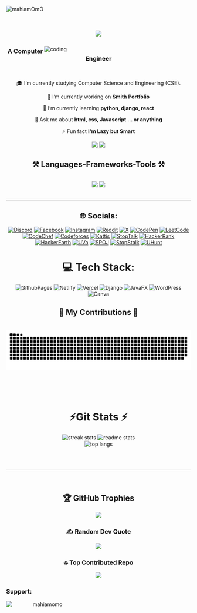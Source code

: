 <p align="left"> <img src="https://komarev.com/ghpvc/?username=mahiamOmO&label=Profile%20views&color=0e75b6&style=flat" alt="mahiamOmO" /> </p>
 <h1 align="center">
    <img src="https://readme-typing-svg.herokuapp.com/?font=Righteous&size=35&center=true&vCenter=true&width=500&height=70&duration=4000&lines=Hi+There!+👋;+I'm+Mahia+Momo!;" />
</h1>

   <img align="right" alt="coding" width="400" src="https://nextdayanimations.com/wp-content/uploads/2022/02/typing.gif">

<h3 align="center"> A Computer Engineer</h3>

<br/>

<div align="center">

 🎓 I’m currently studying Computer Science and Engineering (CSE).

 🔭 I’m currently working on **Smith Portfolio**
 
 🌱 I’m currently learning **python, django, react**

💬 Ask me about **html, css, Javascript ... or anything**

⚡ Fun fact **I'm Lazy but Smart**

 </div>

 <div align="center"> 
  <a href="mailto:mahiamomo12@gmail.com">
    <img src="https://img.shields.io/badge/Gmail-333333?style=for-the-badge&logo=gmail&logoColor=red" />
  </a>
  <a href="https://linkedin.com/in/pedro-sales-muniz" target="_blank">
    <img src="https://img.shields.io/badge/LinkedIn-0077B5?style=for-the-badge&logo=linkedin&logoColor=white" target="_blank" />
  </a>

<h2 align="center">⚒️ Languages-Frameworks-Tools ⚒️</h2>
<br/>
<div align="center">
    <img src="https://skillicons.dev/icons?i=react,bootstrap,html,css,vscode,github,figma,tailwind,git"/>
    <img src="https://skillicons.dev/icons?i=nodejs,javascript,python,cpp,c,java,nextjs,mysql"/><br>
</div>

<br/>
<hr/>

## 🌐 Socials:
[![Discord](https://img.shields.io/badge/Discord-%237289DA.svg?logo=discord&logoColor=white)](https://discord.gg/mahiiiiiaaa)
[![Facebook](https://img.shields.io/badge/Facebook-%231877F2.svg?logo=Facebook&logoColor=white)](https://facebook.com/https://www.facebook.com/mahia.momo.12/)
[![Instagram](https://img.shields.io/badge/Instagram-%23E4405F.svg?logo=Instagram&logoColor=white)](https://instagram.com/___mahiiiiaaaa____)
[![Reddit](https://img.shields.io/badge/Reddit-%23FF4500.svg?logo=Reddit&logoColor=white)](https://reddit.com/user/u/mahiiii_Yaa12)
[![X](https://img.shields.io/badge/X-black.svg?logo=X&logoColor=white)](https://x.com/mahia_momo12)
[![CodePen](https://img.shields.io/badge/Codepen-000000?style=for-the-badge&logo=codepen&logoColor=white)](https://codepen.io/Mahia-Momo)
[![LeetCode](https://img.shields.io/badge/LeetCode-%23FFA116.svg?logo=LeetCode&logoColor=white)](https://leetcode.com/u/mahia12/)
[![CodeChef](https://img.shields.io/badge/CodeChef-%23D9A72D.svg?logo=CodeChef&logoColor=white)](https://www.codechef.com/users/mahia_momo)
[![Codeforces](https://img.shields.io/badge/Codeforces-%234765A2.svg?logo=Codeforces&logoColor=white)](https://codeforces.com/profile/mahiamOmO)
[![Kattis](https://img.shields.io/badge/Kattis-%23A2B5D6.svg?logo=Kattis&logoColor=white)](https://open.kattis.com/users/mahia-momo)
[![StopTalk](https://img.shields.io/badge/StopTalk-%23F06C6C.svg?logo=StopTalk&logoColor=white)](https://stoptalk.io/mahia_momo)
[![HackerRank](https://img.shields.io/badge/HackerRank-%2315B6A4.svg?logo=HackerRank&logoColor=white)](https://www.hackerrank.com/profile/mahiamOmO)
[![HackerEarth](https://img.shields.io/badge/HackerEarth-%23F6A01D.svg?logo=HackerEarth&logoColor=white)](https://www.hackerearth.com/@mahia_momo)
[![UVa](https://img.shields.io/badge/UVa-%234D4D4D.svg?logo=UVa&logoColor=white)](https://uva.onlinejudge.org/index.php?option=onlinejudge&Itemid=8&category=167)
[![SPOJ](https://img.shields.io/badge/SPOJ-%230074C1.svg?logo=SPOJ&logoColor=white)](https://www.spoj.com/users/mahiamomo/)
[![StopStalk](https://img.shields.io/badge/StopStalk-%23F06C6C.svg?logo=StopTalk&logoColor=white)](https://www.stopstalk.com/user/profile/mahiamomo)
[![UHunt](https://img.shields.io/badge/UHunt-%23F06C6C.svg?logo=StopTalk&logoColor=white)](https://uhunt.onlinejudge.org/id/1627020)

# 💻 Tech Stack:
![GithubPages](https://img.shields.io/badge/github%20pages-121013?style=for-the-badge&logo=github&logoColor=white) ![Netlify](https://img.shields.io/badge/netlify-%23000000.svg?style=for-the-badge&logo=netlify&logoColor=#00C7B7) ![Vercel](https://img.shields.io/badge/vercel-%23000000.svg?style=for-the-badge&logo=vercel&logoColor=white) ![Django](https://img.shields.io/badge/django-%23092E20.svg?style=for-the-badge&logo=django&logoColor=white) ![JavaFX](https://img.shields.io/badge/javafx-%23FF0000.svg?style=for-the-badge&logo=javafx&logoColor=white) ![WordPress](https://img.shields.io/badge/WordPress-%23117AC9.svg?style=for-the-badge&logo=WordPress&logoColor=white) ![Canva](https://img.shields.io/badge/Canva-%2300C4CC.svg?style=for-the-badge&logo=Canva&logoColor=white)

<div align="center">
  <h2>🐍 My Contributions 🐍</h2>
  <br>
  <img alt="snake eating my contributions" src="https://raw.githubusercontent.com/salesp07/salesp07/output/github-contribution-grid-snake.svg" />
  
  <br/><br/><br/>
</div>

# ⚡Git Stats ⚡
<div align="center">
  <img width="390" src="https://github-readme-streak-stats-salesp07.vercel.app/?user=mahiamomo&count_private=true&theme=react&border_radius=10" alt="streak stats"/>
  <img width="390" src="https://github-readme-stats-salesp07.vercel.app/api?username=mahiamomo&count_private=true&show_icons=true&theme=react&rank_icon=github&border_radius=10" alt="readme stats"/>
  <br/>
  <img width="325" align="center" src="https://github-readme-stats-salesp07.vercel.app/api/top-langs/?username=mahiamomo&hide=HTML&langs_count=8&layout=compact&theme=react&border_radius=10" alt="top langs"/>
</div>

<br/><br/>

<hr/>

<br/>


## 🏆 GitHub Trophies
![](https://github-profile-trophy.vercel.app/?username=mahiamOmO&theme=algolia&no-frame=false&no-bg=true&margin-w=4)

### ✍️ Random Dev Quote
![](https://quotes-github-readme.vercel.app/api?type=horizontal&theme=tokyonight)

### 🔝 Top Contributed Repo
![](https://github-contributor-stats.vercel.app/api?username=mahiamOmO&limit=5&theme=algolia&combine_all_yearly_contributions=true)


<h3 align="left">Support:</h3>
<p><a href="https://www.buymeacoffee.com/mahiamomo"> <img align="left" src="https://cdn.buymeacoffee.com/buttons/v2/default-yellow.png" height="50" width="210" alt="mahiamomo" /></a></p><br><br>

